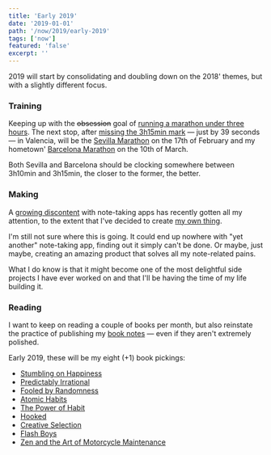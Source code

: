 ```yaml
---
title: 'Early 2019'
date: '2019-01-01'
path: '/now/2019/early-2019'
tags: ['now']
featured: 'false'
excerpt: ''
---
```


2019 will start by consolidating and doubling down on the 2018' themes, but with a slightly different focus.

### Training

Keeping up with the ~~obsession~~ goal of [running a marathon under three hours](/blog/2018/going-sub3). The next stop, after [missing the 3h15min mark](https://www.strava.com/activities/1996244257) — just by 39 seconds — in Valencia, will be the [Sevilla Marathon](http://www.zurichmaratonsevilla.es/) on the 17th of February and my hometown' [Barcelona Marathon](https://www.zurichmaratobarcelona.es/) on the 10th of March.

Both Sevilla and Barcelona should be clocking somewhere between 3h10min and 3h15min, the closer to the former, the better.

### Making

A [growing discontent](/blog/2018/broken-notes) with note-taking apps has recently gotten all my attention, to the extent that I've decided to create [my own thing](/blog/2019/productizing-hacks).

I'm still not sure where this is going. It could end up nowhere with "yet another" note-taking app, finding out it simply can't be done. Or maybe, just maybe, creating an amazing product that solves all my note-related pains.

What I do know is that it might become one of the most delightful side projects I have ever worked on and that I'll be having the time of my life building it.

### Reading

I want to keep on reading a couple of books per month, but also reinstate the practice of publishing my [book notes](/blog/2019/upgrading-books) — even if they aren't extremely polished.

Early 2019, these will be my eight (+1) book pickings:

- [Stumbling on Happiness](/blog/2019/stumbling-on-happiness)
- [Predictably Irrational](/blog/2019/predictably-irrational)
- [Fooled by Randomness](/blog/2019/fooled-by-randomness)
- [Atomic Habits](/blog/2019/atomic-habits)
- [The Power of Habit](https://www.amazon.com/dp/B006WAIV6M/)
- [Hooked](https://www.amazon.com/dp/B00NW01MKM/)
- [Creative Selection](https://www.amazon.com/dp/B079DVT6VP/)
- [Flash Boys](https://www.amazon.com/dp/B00HVJB4VM/)
- [Zen and the Art of Motorcycle Maintenance](https://www.amazon.com/dp/B0026772N8/)
